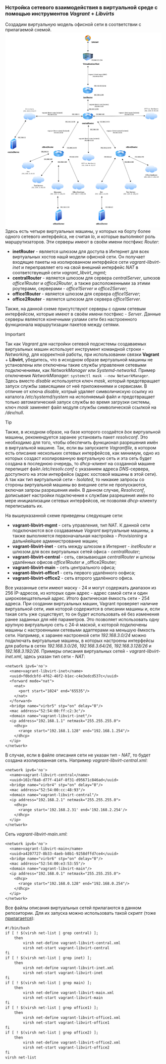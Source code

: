 ### Нстройка сетевого взаимодействия в виртуальной среде с помощью инструментов _Vagrant_ + _Libvirts_
Создадим виртуальную модель офисной сети в соответствии с прилагаемой схемой. 
![Схема](MyNetworks.drawio.png)
Здесь есть четыре виртуальных машины, у которых на борту более одного сетевого интерфейса, не считая _lo_, и которые выполняют роль маршрутизаторов. Эти серверы имеют в своём имени постфикс _Router_:
  - __inetRouter__ - является шлюзом для доступа в Интернет для всех виртуальных хостов нашй модели офисной сети. Он получает входящие пакеты на изолированном интерфейсе сети _vagrant-libvirt-inet_ и переправляет его на свой внешний интерфейс _NAT_ в соответствуещей сети _vagrant\_libvirt\_mgmt_;
  - __centralRouter__ - является шлюзом для сервера _centralServer_, шлюзов _office1Router_ и _office2Router_, а также расположенными за этими роутерами, серверами - _office1Server_ и _office2Server_;
  - __office1Router__ - является шлюзом для сервера _office1Server_;
  - __office2Router__ - является шлюзом для сервера _office1Server_.

Также, на данной схеме присутствуют серверы с одним сетевым интерфейсом, которые имеют в своём имени постфикс - _Server_. Данные серверы являются конечными узлами сети без настроенного функционала маршрутизации пакетов между сетями.
> [!IMPORTANT]
> Так как _Vagrant_ для настройки сетевой подсистемы создаваемых виртуальных машин использует инструмент командной строки - _Networking_, для корректной работы, при использовании связки __Vagrant__ + __Libvirt__, убедитесь, что в исходном образе виртуальной машины не установлены или отключены такие службы управления сетевыми подключениями,
> как _NetworkManager_ или _Systemd-networkd_. Пример отключения _NetworkManager_: `systemctl mask --now NetworkManager`. Здесь вместо _disable_ используется ключ _mask_, который предотвращает запуск службы зависящими от неё приложениями и сервисами.
> В отличие от ключа _disable_, котрый удаляет символичискую ссылку из каталога _/etc/systemd/system_ на исполняемый файл и предотвращает только автоматический запуск службы во время загрузки системы, ключ _mask_ заменяет файл модуля службы символической ссылкой
> на _/dev/null_.

> [!TIP]
> Также, в исходном образе, на базе которого создаётся _box_ виртуальной машины, рекомендуется заранее установить пакет _resolvconf_. Это необходимо для того, чтобы обеспечить функционал разрешения имён в виртуальной машине. 
> Так, если вы запускаете _Vagrantfile_, в котором есть описание нескольких сетевых интерфейсов, как минимум, одно из которых создаст изолированную виртуальную сеть и эта сеть будет создана в последнюю очередь, 
> то _dhcp_-клиент на созданной  машине перепишет файл _/etc/resolv.conf_ с указанием адреса _DNS_-сервера, доступного на этом интерфейсе (адрес хостовой машины в этой сети). А так как тип виртуальной сети - _Isolated_, то никакие запросы 
> со стороны виртуальной машины во внешние сети не пропускаются, включая запроы разрешения имён. В данном случае, _Resolvconf_, дописывает настройки подключения к службам  разрешения имён по мере инициализации сетевых интерфейсов, не позволяя _dhcp_-клиенту 
> переписывать их.

На вышеуказанной схеме приведены следующие сети:
  - __vagrant-libvirt-mgmt__ - сеть управления, тип NAT. К данной сети подключаются все создаваемые _Vagrant_ виртуальные машины, а также выполняется первоначальная настройка - _Provisioning_ и дальнйейшее администрование машин;
  - __vagrant-libvirt-inet__ - сеть между шлюзом в Интернет - _inetRouter_ и шлюзом для всех виртуальных сетей офиса - _centralRouter_;
  - __vagrant-libvirt-central__ - сеть, связывающая _centralRouter_ и шлюзы удалённых офисов _office1Router_ и _office2Router;
  - __vagrant-libvirt-main__ - сеть центрального офиса;
  - __vagrant-libvirt-office1__ - сеть первого удалённого оофиса;
  - __vagrant-libvirt-office2__ - сеть второго удалённого офиса.

Все указанные сети имеют маску - 24 и могут содержать диапазон из 256 IP-адресов, из которых один адрес - адрес самой сети и один широковещательный адрес. Итого фактическая ёмкость сети - 254 адреса. 
При создании виртуальных машин, Vagrant проверяет наличие виртуальной сети, имя которой содержится в описании машины и, если такая сеть уже существует, то он будет использовать её без изменения ранее заданных для нёё параметров.
Это позволяет использовать одну крупную виртуальную сеть с 24-й маской, к которой подключены машины с настроенными сетевыми адаптерами на меньшую ёмкость сети. 
Например, к заранее настроеной сети _192.168.3.0/24_ можно подключать виртуальные машины, в которых настроены интерфейсы для работы в сетях _192.168.3.0/26_, _192.168.3.64/26_, _192.168.3.128/26_ и _192.168.3.192/26_.
Примеры описания виртуальных сетей - _vagrant-libvirt-inet.xml_, здесь указан тип сети - _NAT_:
```
<network ipv6='no'>
  <name>vagrant-libvirt-inet</name>
  <uuid>f0bdcbfd-4f62-46f2-b1ec-c4e3edcd537c</uuid>
  <forward mode="nat">
    <nat>
      <port start="1024" end="65535"/>
    </nat>
  </forward>
  <bridge name="virbr5" stp="on" delay="0"/>
  <mac address="52:54:00:ff:c2:3c"/>
  <domain name="vagrant-libvirt-inet"/>
  <ip address="192.168.1.1" netmask="255.255.255.0">
    <dhcp>
      <range start="192.168.1.128" end="192.168.1.254"/>
    </dhcp>
  </ip>
</network>
```
В случае, если в файле описания сети не указан тип - _NAT_, то будет создана изолированная сеть. Например _vagrant-libvirt-central.xml_:
```
<network ipv6='no'>
  <name>vagrant-libvirt-central</name>
  <uuid>102cf8a8-d77f-414f-8f31-d95671c846ad</uuid>
  <bridge name="virbr4" stp="on" delay="0"/>
  <mac address="52:54:00:cc:48:93"/>
  <domain name="vagrant-libvirt-central"/>
  <ip address="192.168.2.1" netmask="255.255.255.0">
    <dhcp>
      <range start='192.168.2.31' end='192.168.2.254'/>
    </dhcp>
  </ip>
</network>
```

Сеть _vagrant-libvirt-main.xml_:
```
<network ipv6='no'>
  <name>vagrant-libvirt-main</name>
  <uuid>a4207727-8b33-4aeb-b8b1-9258dffd7ce4</uuid>
  <bridge name="virbr6" stp="on" delay="0"/>
  <mac address="52:54:00:e3:53:55"/>
  <domain name="vagrant-libvirt-main"/>
  <ip address="192.168.0.1" netmask="255.255.255.0">
    <dhcp>
      <range start="192.168.0.128" end="192.168.0.254"/>
    </dhcp>
  </ip>
</network>
```
Все файлы описания виртуальных сетей прилагаются в данном репозитории. Для их запуска можно использовать такой скрипт (тоже [прилагается](vagrant-net-load-central.sh)):
```
#!/bin/bash
if [ ! $(virsh net-list | grep central) ];
    then
        virsh net-define vagrant-libvirt-central.xml
        virsh net-start vagrant-libvirt-central
fi
if [ ! $(virsh net-list | grep inet) ];
    then
        virsh net-define vagrant-libvirt-inet.xml
        virsh net-start vagrant-libvirt-inet
fi
if [ ! $(virsh net-list | grep main) ];
    then
        virsh net-define vagrant-libvirt-main.xml
        virsh net-start vagrant-libvirt-main
fi
if [ ! $(virsh net-list | grep office1) ];
    then
        virsh net-define vagrant-libvirt-office1.xml
        virsh net-start vagrant-libvirt-office1
fi
if [ ! $(virsh net-list | grep office2) ];
    then
        virsh net-define vagrant-libvirt-office2.xml
        virsh net-start vagrant-libvirt-office2
fi
virsh net-list
```

